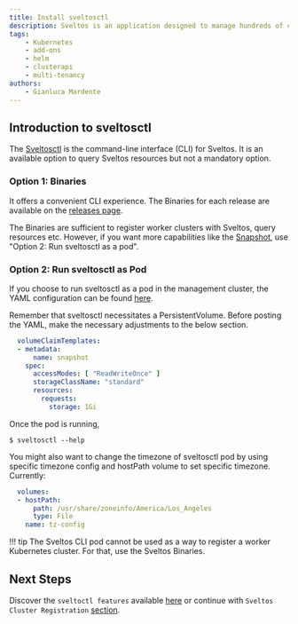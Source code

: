 ```yaml
---
title: Install sveltosctl
description: Sveltos is an application designed to manage hundreds of clusters by providing declarative cluster APIs. Learn here how to install Sveltos.
tags:
    - Kubernetes
    - add-ons
    - helm
    - clusterapi
    - multi-tenancy
authors:
    - Gianluca Mardente
---
```

## Introduction to sveltosctl

The [Sveltosctl](https://github.com/projectsveltos/sveltosctl "Sveltos CLI") is the command-line interface (CLI) for Sveltos. It is an available option to query Sveltos resources but not a mandatory option.

### Option 1: Binaries

It offers a convenient CLI experience. The Binaries for each release are available on the [releases page](https://github.com/projectsveltos/sveltosctl/releases).

The Binaries are sufficient to register worker clusters with Sveltos, query resources etc. However, if you want more capabilities like the [Snapshot](../sveltosctl/features/snapshot.md), use "Option 2: Run sveltosctl as a pod".

### Option 2: Run sveltosctl as Pod

If you choose to run sveltosctl as a pod in the management cluster, the YAML configuration can be found [here](https://raw.githubusercontent.com/projectsveltos/sveltos/main/manifest/sveltosctl_manifest.yaml).

Remember that sveltosctl necessitates a PersistentVolume. Before posting the YAML, make the necessary adjustments to the below section.

```yaml
  volumeClaimTemplates:
  - metadata:
      name: snapshot
    spec:
      accessModes: [ "ReadWriteOnce" ]
      storageClassName: "standard"
      resources:
        requests:
          storage: 1Gi
```

Once the pod is running,
```
$ sveltosctl --help
```

You might also want to change the timezone of sveltosctl pod by using specific timezone config and hostPath volume to set specific timezone. Currently:

```yaml
  volumes:
  - hostPath:
      path: /usr/share/zoneinfo/America/Los_Angeles
      type: File
    name: tz-config
```

!!! tip
    The Sveltos CLI pod cannot be used as a way to register a worker Kubernetes cluster. For that, use the Sveltos Binaries.

## Next Steps

Discover the `sveltoctl features` available [here](./features/dryrun.md) or continue with `Sveltos Cluster Registration` [section](../../register/register-cluster.md).